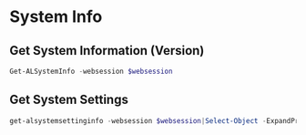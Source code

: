 # System Info

## Get System Information (Version)

```powershell
Get-ALSystemInfo -websession $websession
```

## Get System Settings

```powershell
get-alsystemsettinginfo -websession $websession|Select-Object -ExpandProperty value -Property @{Name="SettingName"; Expression = {$_.Name}}
```